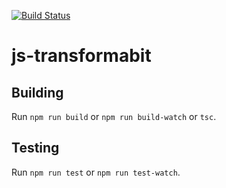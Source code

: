 [![Build Status](https://travis-ci.org/triforkse/js-transformabit.svg?branch=master)](https://travis-ci.org/triforkse/js-transformabit)

# js-transformabit

## Building

Run `npm run build` or `npm run build-watch` or `tsc`.

## Testing

Run `npm run test` or `npm run test-watch`.
